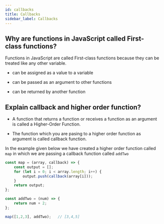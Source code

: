 ```yaml
---
id: callbacks
title: Callbacks
sidebar_label: Callbacks
---
```


## Why are functions in JavaScript called First-class functions?

Functions in JavaScript are called First-class functions because they can be treated like any other variable.

* can be assigned as a value to a variable

* can be passed as an argument to other functions

* can be returned by another function

## Explain callback and higher order function?

* A function that returns a function or receives a function as an argument is called a Higher-Order Function.

* The function which you are pasing to a higher order function as argument is called callback function.

In the example given below we have created a higher order function called `map` in which we are passing a callback function called `addTwo`

```js
const map = (array, callback) => {
    const output = [];
    for (let i = 0; i < array.length; i++) {
        output.push(callback(array[i]));
    }
    return output;
};

const addTwo = (num) => {
    return num + 2;
};

map([1,2,3], addTwo);   // [3,4,5]
```